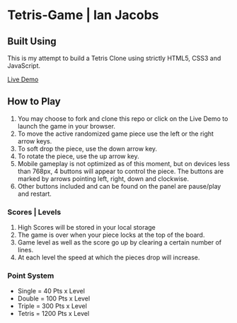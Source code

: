 # Tetris-Game | Ian Jacobs

## Built Using

This is my attempt to build a Tetris Clone using strictly HTML5, CSS3 and JavaScript.

[Live Demo](https://ihjacobs925.github.io/Tetris-Game/)

## How to Play

1. You may choose to fork and clone this repo or click on the Live Demo to launch the game in your browser.
2. To move the active randomized game piece use the left or the right arrow keys.
3. To soft drop the piece, use the down arrow key.
4. To rotate the piece, use the up arrow key.
5. Mobile gameplay is not optimized as of this moment, but on devices less than 768px,
4 buttons will appear to control the piece. The buttons are marked by arrows pointing left, right, down and clockwise.
6. Other buttons included and can be found on the panel are pause/play and restart.

### Scores | Levels
1. High Scores will be stored in your local storage
2. The game is over when your piece locks at the top of the board.
3. Game level as well as the score go up by clearing a certain number of lines.
4. At each level the speed at which the pieces drop will increase.

### Point System

 - Single = 40 Pts x Level
 - Double = 100 Pts x Level
 - Triple = 300 Pts x Level
 - Tetris = 1200 Pts x Level


